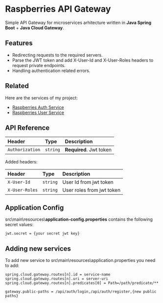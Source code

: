 
# Raspberries API Gateway

Simple API Gateway for microservices arhitecture written in **Java Spring Boot** + **Java Cloud Gateway**.

## Features

- Redirecting requests to the required servers.
- Parse the JWT token and add X-User-Id and X-User-Roles headers to request private endpoints.
- Handling authentication related errors.

## Related

Here are the services of my project:

- [Raspberries Auth Service](https://github.com/rvfw/Raspberries_AuthService)
- [Raspberries User Service](https://github.com/rvfw/Raspberries_UserService)

## API Reference


| Header          | Type     | Description                |
| :--------       | :------- | :------------------------- |
| `Authorization` | `string` | **Required**. Jwt token    |

Added headers:

| Header         | Type     | Description               |
| :--------      | :------- | :--------------------     |
| `X-User-Id`    | `string` | User Id from jwt token    |
| `X-User-Roles` | `string` | User roles from jwt token |




## Application Config

src\main\resources\\**application-config.properties** contains the following secret values:
```
jwt.secret = {your secret jwt key}
```

## Adding new services

To add new service to src\main\resources\application.properties you need to add:
```
spring.cloud.gateway.routes[n].id = service-name
spring.cloud.gateway.routes[n].uri = server-uri
spring.cloud.gateway.routes[n].predicates[0] = Path=/path/predicate/**

gateway.public-paths = /api/auth/login,/api/auth/register,{new public paths}
```

